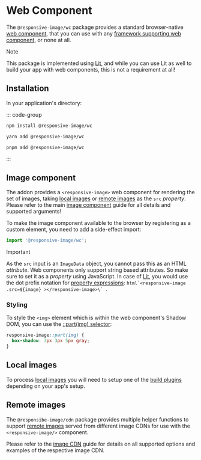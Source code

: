 # Web Component

The `@responsive-image/wc` package provides a standard browser-native [web component](https://developer.mozilla.org/en-US/docs/Web/Web_Components), that you can use with any [framework supporting web component](https://custom-elements-everywhere.com/), or none at all.

> [!Note]
> This package is implemented using [Lit](https://lit.dev/), and while you can use Lit as well to build your app with web components, this is not a requirement at all!

## Installation

In your application's directory:

::: code-group

```bash [npm]
npm install @responsive-image/wc
```

```bash [yarn]
yarn add @responsive-image/wc
```

```bash [pnpm]
pnpm add @responsive-image/wc
```

:::

## Image component

The addon provides a `<responsive-image>` web component for rendering the set of images, taking [local images](#local-images) or [remote images](#remote-images) as the `src` _property_. Please refer to the main [image component](../usage/component.md) guide for all details and supported arguments!

To make the image component available to the browser by registering as a custom element, you need to add a side-effect import:

```js
import '@responsive-image/wc';
```

> [!Important]
> As the `src` input is an `ImageData` object, you cannot pass this as an HTML _attribute_. Web components only support string based attributes. So make sure to set it as a _property_ using JavaScript. In case of [Lit](https://lit.dev/), you would use the dot prefix notation for [property expressions](https://lit.dev/docs/templates/expressions/#property-expressions): ``html`<responsive-image .src=${image} ></responsive-image>\` ``.

### Styling

To style the `<img>` element which is within the web component's Shadow DOM, you can use the [::part(img) selector](https://developer.mozilla.org/en-US/docs/Web/CSS/::part):

```css
responsive-image::part(img) {
  box-shadow: 3px 3px 5px gray;
}
```

## Local images

To process [local images](../usage/local-images.md) you will need to setup one of the [build plugins](../build/index.md) depending on your app's setup.

## Remote images

The `@responsibe-image/cdn` package provides multiple helper functions to support [remote images](../usage/remote-images.md) served from different image CDNs for use with the `<responsive-image/>` component.

Please refer to the [image CDN](../cdn/index.md) guide for details on all supported options and examples of the respective image CDN.
